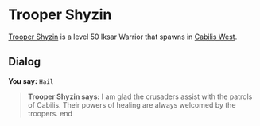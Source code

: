 # Trooper Shyzin



[Trooper Shyzin](/npc/82021) is a level 50 Iksar Warrior that spawns in [Cabilis West](/zone/82).



## Dialog

**You say:** `Hail`



>**Trooper Shyzin says:** I am glad the crusaders assist with the patrols of Cabilis.  Their powers of healing are always welcomed by the troopers.
end





